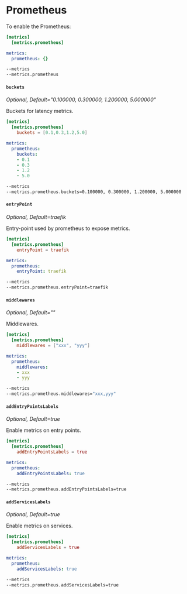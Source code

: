 # Prometheus

To enable the Prometheus:

```toml tab="File (TOML)"
[metrics]
  [metrics.prometheus]
```

```yaml tab="File (TOML)"
metrics:
  prometheus: {}
```

```bash tab="CLI"
--metrics
--metrics.prometheus
```

#### `buckets`

_Optional, Default="0.100000, 0.300000, 1.200000, 5.000000"_

Buckets for latency metrics.

```toml tab="File (TOML)"
[metrics]
  [metrics.prometheus]
    buckets = [0.1,0.3,1.2,5.0]
```

```yaml tab="File (TOML)"
metrics:
  prometheus:
    buckets:
    - 0.1
    - 0.3
    - 1.2
    - 5.0
```

```bash tab="CLI"
--metrics
--metrics.prometheus.buckets=0.100000, 0.300000, 1.200000, 5.000000
```

#### `entryPoint`

_Optional, Default=traefik_

Entry-point used by prometheus to expose metrics.

```toml tab="File (TOML)"
[metrics]
  [metrics.prometheus]
    entryPoint = traefik
```

```yaml tab="File (TOML)"
metrics:
  prometheus:
    entryPoint: traefik
```

```bash tab="CLI"
--metrics
--metrics.prometheus.entryPoint=traefik
```

#### `middlewares`

_Optional, Default=""_

Middlewares.

```toml tab="File (TOML)"
[metrics]
  [metrics.prometheus]
    middlewares = ["xxx", "yyy"]
```

```yaml tab="File (TOML)"
metrics:
  prometheus:
    middlewares:
    - xxx
    - yyy
```

```bash tab="CLI"
--metrics
--metrics.prometheus.middlewares="xxx,yyy"
```

#### `addEntryPointsLabels`

_Optional, Default=true_

Enable metrics on entry points.

```toml tab="File (TOML)"
[metrics]
  [metrics.prometheus]
    addEntryPointsLabels = true
```

```yaml tab="File (TOML)"
metrics:
  prometheus:
    addEntryPointsLabels: true
```

```bash tab="CLI"
--metrics
--metrics.prometheus.addEntryPointsLabels=true
```

#### `addServicesLabels`

_Optional, Default=true_

Enable metrics on services.

```toml tab="File (TOML)"
[metrics]
  [metrics.prometheus]
    addServicesLabels = true
```

```yaml tab="File (TOML)"
metrics:
  prometheus:
    addServicesLabels: true
```

```bash tab="CLI"
--metrics
--metrics.prometheus.addServicesLabels=true
```
